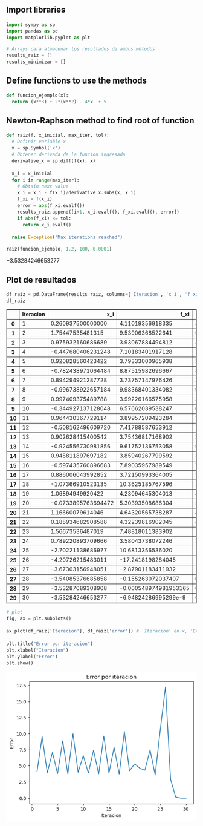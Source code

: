 ## Import libraries


```python
import sympy as sp
import pandas as pd
import matplotlib.pyplot as plt
```


```python
# Arrays para almacenar los resultados de ambos métodos
results_raiz = []
results_minimizar = []
```

## Define functions to use the methods


```python
def funcion_ejemplo(x):
  return (x**3) + 2*(x**2) - 4*x  + 5
```

## Newton-Raphson method to find root of function


```python
def raiz(f, x_inicial, max_iter, tol):
  # Definir variable x
  x = sp.Symbol('x')
  # Obtener derivada de la funcion ingresada
  derivative_x = sp.diff(f(x), x)

  x_i = x_inicial
  for i in range(max_iter):
    # Obtain next value
    x_i = x_i - f(x_i)/derivative_x.subs(x, x_i)
    f_xi = f(x_i)
    error = abs(f_xi.evalf())
    results_raiz.append([i+1, x_i.evalf(), f_xi.evalf(), error])
    if abs(f_xi) <= tol:
      return x_i.evalf()

  raise Exception("Max iterations reached")
```


```python
raiz(funcion_ejemplo, 1.2, 100, 0.0001)
```




$\displaystyle -3.53284246653277$



## Plot de resultados


```python
df_raiz = pd.DataFrame(results_raiz, columns=['Iteracion', 'x_i', 'f_xi', 'error'])
df_raiz
```




<div>
<style scoped>
    .dataframe tbody tr th:only-of-type {
        vertical-align: middle;
    }

    .dataframe tbody tr th {
        vertical-align: top;
    }

    .dataframe thead th {
        text-align: right;
    }
</style>
<table border="1" class="dataframe">
  <thead>
    <tr style="text-align: right;">
      <th></th>
      <th>Iteracion</th>
      <th>x_i</th>
      <th>f_xi</th>
      <th>error</th>
    </tr>
  </thead>
  <tbody>
    <tr>
      <th>0</th>
      <td>1</td>
      <td>0.260937500000000</td>
      <td>4.11019356918335</td>
      <td>4.11019356918335</td>
    </tr>
    <tr>
      <th>1</th>
      <td>2</td>
      <td>1.75447535481315</td>
      <td>9.53906368522641</td>
      <td>9.53906368522641</td>
    </tr>
    <tr>
      <th>2</th>
      <td>3</td>
      <td>0.975932160686689</td>
      <td>3.93067884494812</td>
      <td>3.93067884494812</td>
    </tr>
    <tr>
      <th>3</th>
      <td>4</td>
      <td>-0.447680406231248</td>
      <td>7.10183401917128</td>
      <td>7.10183401917128</td>
    </tr>
    <tr>
      <th>4</th>
      <td>5</td>
      <td>0.920828560423422</td>
      <td>3.79333000965938</td>
      <td>3.79333000965938</td>
    </tr>
    <tr>
      <th>5</th>
      <td>6</td>
      <td>-0.782438971064484</td>
      <td>8.87515982696667</td>
      <td>8.87515982696667</td>
    </tr>
    <tr>
      <th>6</th>
      <td>7</td>
      <td>0.894294921287728</td>
      <td>3.73757147976426</td>
      <td>3.73757147976426</td>
    </tr>
    <tr>
      <th>7</th>
      <td>8</td>
      <td>-0.996738922657184</td>
      <td>9.98368401334082</td>
      <td>9.98368401334082</td>
    </tr>
    <tr>
      <th>8</th>
      <td>9</td>
      <td>0.997409375489788</td>
      <td>3.99226166575958</td>
      <td>3.99226166575958</td>
    </tr>
    <tr>
      <th>9</th>
      <td>10</td>
      <td>-0.344927137128048</td>
      <td>6.57662039538247</td>
      <td>6.57662039538247</td>
    </tr>
    <tr>
      <th>10</th>
      <td>11</td>
      <td>0.964430367729114</td>
      <td>3.89957209423284</td>
      <td>3.89957209423284</td>
    </tr>
    <tr>
      <th>11</th>
      <td>12</td>
      <td>-0.508162496609720</td>
      <td>7.41788587653912</td>
      <td>7.41788587653912</td>
    </tr>
    <tr>
      <th>12</th>
      <td>13</td>
      <td>0.902628415400542</td>
      <td>3.75436817168902</td>
      <td>3.75436817168902</td>
    </tr>
    <tr>
      <th>13</th>
      <td>14</td>
      <td>-0.924556730981856</td>
      <td>9.61752136753058</td>
      <td>9.61752136753058</td>
    </tr>
    <tr>
      <th>14</th>
      <td>15</td>
      <td>0.948811897697182</td>
      <td>3.85940267799592</td>
      <td>3.85940267799592</td>
    </tr>
    <tr>
      <th>15</th>
      <td>16</td>
      <td>-0.597435760896683</td>
      <td>7.89035957989549</td>
      <td>7.89035957989549</td>
    </tr>
    <tr>
      <th>16</th>
      <td>17</td>
      <td>0.886006043992852</td>
      <td>3.72150993364005</td>
      <td>3.72150993364005</td>
    </tr>
    <tr>
      <th>17</th>
      <td>18</td>
      <td>-1.07366910523135</td>
      <td>10.3625185767596</td>
      <td>10.3625185767596</td>
    </tr>
    <tr>
      <th>18</th>
      <td>19</td>
      <td>1.06894949920422</td>
      <td>4.23094645304013</td>
      <td>4.23094645304013</td>
    </tr>
    <tr>
      <th>19</th>
      <td>20</td>
      <td>-0.0733895763694472</td>
      <td>5.30393508686304</td>
      <td>5.30393508686304</td>
    </tr>
    <tr>
      <th>20</th>
      <td>21</td>
      <td>1.16660079614046</td>
      <td>4.64320565738287</td>
      <td>4.64320565738287</td>
    </tr>
    <tr>
      <th>21</th>
      <td>22</td>
      <td>0.188934682908588</td>
      <td>4.32239816902045</td>
      <td>4.32239816902045</td>
    </tr>
    <tr>
      <th>22</th>
      <td>23</td>
      <td>1.56673536487019</td>
      <td>7.48818011383902</td>
      <td>7.48818011383902</td>
    </tr>
    <tr>
      <th>23</th>
      <td>24</td>
      <td>0.789220893709666</td>
      <td>3.58043738072246</td>
      <td>3.58043738072246</td>
    </tr>
    <tr>
      <th>24</th>
      <td>25</td>
      <td>-2.70221138686977</td>
      <td>10.6813356536020</td>
      <td>10.6813356536020</td>
    </tr>
    <tr>
      <th>25</th>
      <td>26</td>
      <td>-4.20726215483011</td>
      <td>-17.2418198284045</td>
      <td>17.2418198284045</td>
    </tr>
    <tr>
      <th>26</th>
      <td>27</td>
      <td>-3.67303156948051</td>
      <td>-2.87901183411932</td>
      <td>2.87901183411932</td>
    </tr>
    <tr>
      <th>27</th>
      <td>28</td>
      <td>-3.54085376685858</td>
      <td>-0.155263072037407</td>
      <td>0.155263072037407</td>
    </tr>
    <tr>
      <th>28</th>
      <td>29</td>
      <td>-3.53287089308908</td>
      <td>-0.000548974981953165</td>
      <td>0.000548974981953165</td>
    </tr>
    <tr>
      <th>29</th>
      <td>30</td>
      <td>-3.53284246653277</td>
      <td>-6.94824286995299e-9</td>
      <td>6.94824286995299e-9</td>
    </tr>
  </tbody>
</table>
</div>




```python
# plot
fig, ax = plt.subplots()

ax.plot(df_raiz['Iteracion'], df_raiz['error']) # 'Iteracion' en x, 'Error' en y

plt.title("Error por iteracion")
plt.xlabel("Iteracion")
plt.ylabel("Error")
plt.show()
```


    
![png](output_10_0_1.png)
    



```python

```

